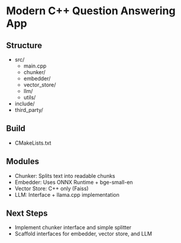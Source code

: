 # Modern C++ Question Answering App

## Structure
- src/
  - main.cpp
  - chunker/
  - embedder/
  - vector_store/
  - llm/
  - utils/
- include/
- third_party/

## Build
- CMakeLists.txt

## Modules
- Chunker: Splits text into readable chunks
- Embedder: Uses ONNX Runtime + bge-small-en
- Vector Store: C++ only (Faiss)
- LLM: Interface + llama.cpp implementation

## Next Steps
- Implement chunker interface and simple splitter
- Scaffold interfaces for embedder, vector store, and LLM
